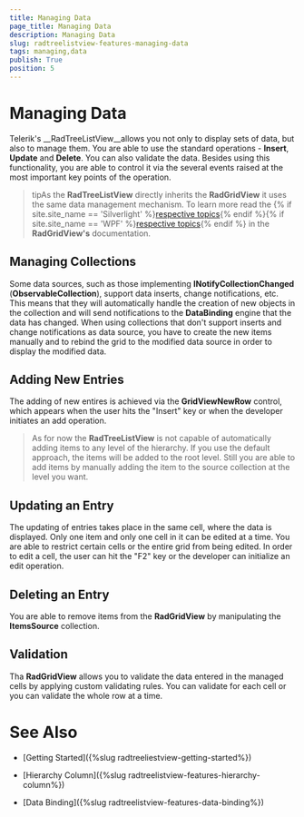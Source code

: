 ```yaml
---
title: Managing Data
page_title: Managing Data
description: Managing Data
slug: radtreelistview-features-managing-data
tags: managing,data
publish: True
position: 5
---
```


# Managing Data



Telerik's __RadTreeListView__allows you not only to display sets of data, but also to manage them. You are able to use the standard operations - __Insert__, __Update__ and __Delete__. You can also validate the data. Besides using this functionality, you are able to control it via the several events raised at the most important key points of the operation.

>tipAs the __RadTreeListView__ directly inherits the __RadGridView__ it uses the same data management mechanism. To learn more read the 
        {% if site.site_name == 'Silverlight' %}[respective topics](http://www.telerik.com/help/silverlight/gridview-managing-data-overview.html){% endif %}{% if site.site_name == 'WPF' %}[respective topics](http://www.telerik.com/help/wpf/gridview-managing-data-overview.html){% endif %}
          in the __RadGridView's__ documentation.

## Managing Collections

Some data sources, such as those implementing __INotifyCollectionChanged__ (__ObservableCollection<T>__), support data inserts, change notifications, etc. This means that they will automatically handle the creation of new objects in the collection and will send notifications to the __DataBinding__ engine that the data has changed. When using collections that don't support inserts and change notifications as data source, you have to create the new items manually and to rebind the grid to the modified data source in order to display the modified data.

## Adding New Entries

The adding of new entires is achieved via the __GridViewNewRow__ control, which appears when the user hits the "Insert" key or when the developer initiates an add operation.

>As for now the __RadTreeListView__ is not capable of automatically adding items to any level of the hierarchy. If you use the default approach, the items will be added to the root level. Still you are able to add items by manually adding the item to the source collection at the level you want.

## Updating an Entry

The updating of entries takes place in the same cell, where the data is displayed. Only one item and only one cell in it can be edited at a time. You are able to restrict certain cells or the entire grid from being edited. In order to edit a cell, the user can hit the "F2" key or the developer can initialize an edit operation. 

## Deleting an Entry

You are able to remove items from the __RadGridView__ by manipulating the __ItemsSource__ collection.

## Validation

Tha __RadGridView__ allows you to validate the data entered in the managed cells by applying custom validating rules. You can validate for each cell or you can validate the whole row at a time.

# See Also

 * [Getting Started]({%slug radtreeliestview-getting-started%})

 * [Hierarchy Column]({%slug radtreelistview-features-hierarchy-column%})

 * [Data Binding]({%slug radtreelistview-features-data-binding%})
